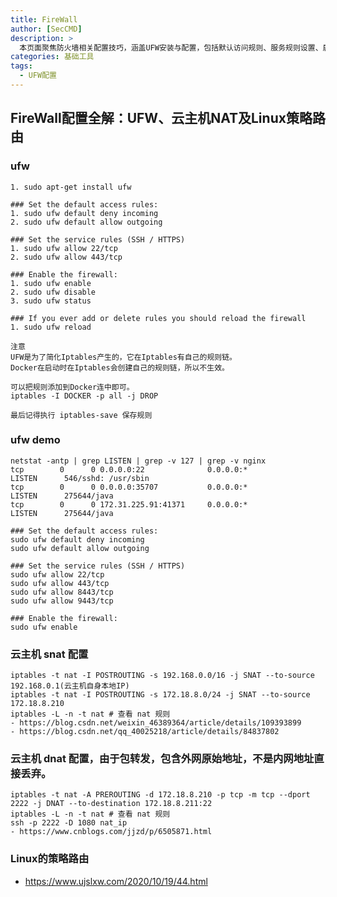 ```yaml
---
title: FireWall
author: [SecCMD]
description: >
  本页面聚焦防火墙相关配置技巧，涵盖UFW安装与配置，包括默认访问规则、服务规则设置、启用与状态查看等，同时深入探讨云主机的SNAT和DNAT配置，详细介绍命令使用及规则查看方法，还提供Linux策略路由的相关知识链接，助力用户全面掌握网络安全防护中的防火墙配置要点，保障网络环境安全稳定。
categories: 基础工具
tags:
  - UFW配置
---
```


## FireWall配置全解：UFW、云主机NAT及Linux策略路由

### ufw 
```
1. sudo apt-get install ufw

### Set the default access rules:
1. sudo ufw default deny incoming
2. sudo ufw default allow outgoing

### Set the service rules (SSH / HTTPS)
1. sudo ufw allow 22/tcp
2. sudo ufw allow 443/tcp

### Enable the firewall:
1. sudo ufw enable
2. sudo ufw disable
3. sudo ufw status

### If you ever add or delete rules you should reload the firewall
1. sudo ufw reload

注意
UFW是为了简化Iptables产生的，它在Iptables有自己的规则链。
Docker在启动时在Iptables会创建自己的规则链，所以不生效。

可以把规则添加到Docker连中即可。
iptables -I DOCKER -p all -j DROP

最后记得执行 iptables-save 保存规则
```

### ufw demo

```
netstat -antp | grep LISTEN | grep -v 127 | grep -v nginx
tcp        0      0 0.0.0.0:22              0.0.0.0:*               LISTEN      546/sshd: /usr/sbin
tcp        0      0 0.0.0.0:35707           0.0.0.0:*               LISTEN      275644/java
tcp        0      0 172.31.225.91:41371     0.0.0.0:*               LISTEN      275644/java

### Set the default access rules:
sudo ufw default deny incoming
sudo ufw default allow outgoing

### Set the service rules (SSH / HTTPS)
sudo ufw allow 22/tcp
sudo ufw allow 443/tcp
sudo ufw allow 8443/tcp
sudo ufw allow 9443/tcp

### Enable the firewall:
sudo ufw enable
```

### 云主机 snat 配置
    iptables -t nat -I POSTROUTING -s 192.168.0.0/16 -j SNAT --to-source  192.168.0.1(云主机自身本地IP)
    iptables -t nat -I POSTROUTING -s 172.18.8.0/24 -j SNAT --to-source  172.18.8.210
    iptables -L -n -t nat # 查看 nat 规则
    - https://blog.csdn.net/weixin_46389364/article/details/109393899
    - https://blog.csdn.net/qq_40025218/article/details/84837802

### 云主机 dnat 配置，由于包转发，包含外网原始地址，不是内网地址直接丢弃。
    iptables -t nat -A PREROUTING -d 172.18.8.210 -p tcp -m tcp --dport 2222 -j DNAT --to-destination 172.18.8.211:22
    iptables -L -n -t nat # 查看 nat 规则
    ssh -p 2222 -D 1080 nat_ip
    - https://www.cnblogs.com/jjzd/p/6505871.html

### Linux的策略路由
- https://www.ujslxw.com/2020/10/19/44.html
